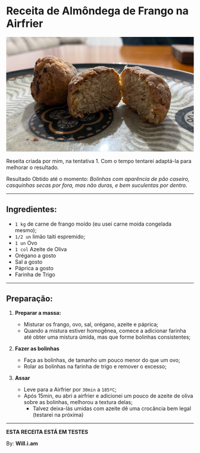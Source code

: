 # Receita de Almôndega de Frango na Airfrier

![Foto da Receita](./resources/almondega_frango_airfrier.png)

Reseita criada por mim, na tentativa 1.
Com o tempo tentarei adaptá-la para melhorar o resultado.

Resultado Obtido até o momento: *Bolinhas com aparência de pão caseiro, casquinhas secas por fora, mas não duras, e bem suculentas por dentro.*

-----------------------------------------------------------------------------------------

## Ingredientes:

- `1 kg` de carne de frango moído (eu usei carne moida congelada mesmo);
- `1/2 un` limão taiti espremido;
- `1 un` Ovo
- `1 col` Azeite de Oliva
- Orégano a gosto
- Sal a gosto
- Páprica a gosto
- Farinha de Trigo

-----------------------------------------------------------------------------------------

## Preparação:

1. **Preparar a massa:**
   - Misturar os frango, ovo, sal, orégano, azeite e páprica;
   - Quando a mistura estiver homogênea, comece a adicionar farinha até obter uma mistura úmida, mas que forme bolinhas consistentes;

2. **Fazer as bolinhas**
   - Faça as bolinhas, de tamanho um pouco menor do que um ovo;
   - Rolar as bolinhas na farinha de trigo e remover o excesso;

3. **Assar**
   - Leve para a Airfrier por `30min` a `185ºC`;
   - Após 15min, eu abri a airfrier e adicionei um pouco de azeite de oliva sobre as bolinhas, melhorou a textura delas;
     - Talvez deixa-lás umidas com azeite dê uma crocância bem legal (testarei na próxima)   


-----------------------------------------------------------------------------------------



**ESTA RECEITA ESTÁ EM TESTES**

By: **Will.i.am**
